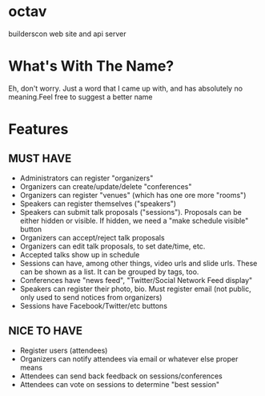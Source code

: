 # octav

builderscon web site and api server

# What's With The Name?

Eh, don't worry. Just a word that I came up with, and has absolutely no meaning.Feel free to suggest a better name

# Features

## MUST HAVE

* Administrators can register "organizers"
* Organizers can create/update/delete "conferences"
* Organizers can register "venues" (which has one ore more "rooms")
* Speakers can register themselves ("speakers")
* Speakers can submit talk proposals ("sessions"). Proposals can be either hidden or visible. If hidden, we need a "make schedule visible" button
* Organizers can accept/reject talk proposals
* Organizers can edit talk proposals, to set date/time, etc.
* Accepted talks show up in schedule
* Sessions can have, among other things, video urls and slide urls. These can be shown as a list. It can be grouped by tags, too.
* Conferences have "news feed", "Twitter/Social Network Feed display"
* Speakers can register their photo, bio. Must register email (not public, only used to send notices from organizers)
* Sessions have Facebook/Twitter/etc buttons

## NICE TO HAVE

* Register users (attendees)
* Organizers can notify attendees via email or whatever else proper means
* Attendees can send back feedback on sessions/conferences
* Attendees can vote on sessions to determine "best session"
